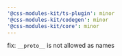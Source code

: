 ```yaml
---
'@css-modules-kit/ts-plugin': minor
'@css-modules-kit/codegen': minor
'@css-modules-kit/core': minor
---
```


fix: `__proto__` is not allowed as names
